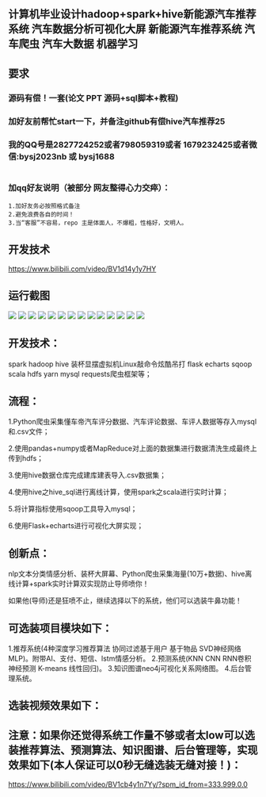 ## 计算机毕业设计hadoop+spark+hive新能源汽车推荐系统 汽车数据分析可视化大屏 新能源汽车推荐系统 汽车爬虫 汽车大数据 机器学习

## 要求
### 源码有偿！一套(论文 PPT 源码+sql脚本+教程)

### 
### 加好友前帮忙start一下，并备注github有偿hive汽车推荐25
### 我的QQ号是2827724252或者798059319或者 1679232425或者微信:bysj2023nb 或 bysj1688

# 

### 加qq好友说明（被部分 网友整得心力交瘁）：
    1.加好友务必按照格式备注
    2.避免浪费各自的时间！
    3.当“客服”不容易，repo 主是体面人，不爆粗，性格好，文明人。

## 开发技术
https://www.bilibili.com/video/BV1d14y1y7HY

## 运行截图
![](1.png)
![](2.png)
![](3.png)
![](4.png)
![](5.png)
![](6.png)
![](7.png)
![](8.png)
![](9.png)
![](10.png)
![](11.png)
![](12.png)
![](13.png)
![](14.png)



## 开发技术：
spark hadoop hive 装杯显摆虚拟机Linux敲命令炫酷吊打 flask echarts sqoop scala hdfs yarn mysql requests爬虫框架等；

## 流程： 

1.Python爬虫采集懂车帝汽车评分数据、汽车评论数据、车评人数据等存入mysql和.csv文件；

2.使用pandas+numpy或者MapReduce对上面的数据集进行数据清洗生成最终上传到hdfs；

3.使用hive数据仓库完成建库建表导入.csv数据集；

4.使用hive之hive_sql进行离线计算，使用spark之scala进行实时计算；

5.将计算指标使用sqoop工具导入mysql；

6.使用Flask+echarts进行可视化大屏实现；


## 创新点：
nlp文本分类情感分析、装杯大屏幕、Python爬虫采集海量(10万+数据)、hive离线计算+spark实时计算双实现防止导师喷你！


如果他(导师)还是狂喷不止，继续选择以下的系统，他们可以选装牛鼻功能！

## 可选装项目模块如下：
1.推荐系统(4种深度学习推荐算法 协同过滤基于用户 基于物品 SVD神经网络 MLP)。附带AI、支付、短信、lstm情感分析。
2.预测系统(KNN CNN RNN卷积神经预测 K-means 线性回归)。
3.知识图谱neo4j可视化关系网络图。
4.后台管理系统。


## 选装视频效果如下：
##  注意：如果你还觉得系统工作量不够或者太low可以选装推荐算法、预测算法、知识图谱、后台管理等，实现效果如下(本人保证可以0秒无缝选装无缝对接！)：

https://www.bilibili.com/video/BV1cb4y1n7Yy/?spm_id_from=333.999.0.0


















